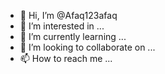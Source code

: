 - 👋 Hi, I’m @Afaq123afaq
- 👀 I’m interested in ...
- 🌱 I’m currently learning ...
- 💞️ I’m looking to collaborate on ...
- 📫 How to reach me ...

<!---
Afaq123afaq/Afaq123afaq is a ✨ special ✨ repository because its `README.md` (this file) appears on your GitHub profile.
You can click the Preview link to take a look at your changes.
--->
